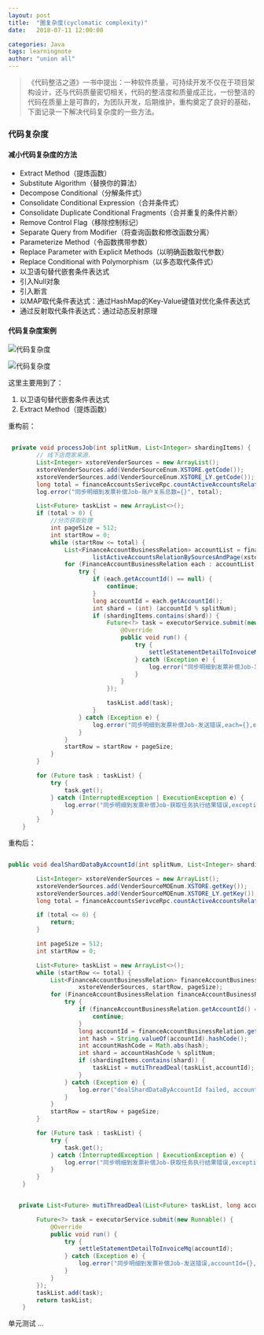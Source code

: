 ```yaml
---
layout: post
title:  "圈复杂度(cyclomatic complexity)"
date:   2018-07-11 12:00:00

categories: Java
tags: learningnote
author: "union all"
---
```


> 《代码整洁之道》一书中提出：一种软件质量，可持续开发不仅在于项目架构设计，还与代码质量密切相关，代码的整洁度和质量成正比，一份整洁的代码在质量上是可靠的，为团队开发，后期维护，重构奠定了良好的基础， 下面记录一下解决代码复杂度的一些方法。

### **代码复杂度**

#### **减小代码复杂度的方法**

- Extract Method（提炼函数）
- Substitute Algorithm（替换你的算法）
- Decompose Conditional（分解条件式）
- Consolidate Conditional Expression（合并条件式）
- Consolidate Duplicate Conditional Fragments（合并重复的条件片断）
- Remove Control Flag（移除控制标记）
- Separate Query from Modifier（将查询函数和修改函数分离）
- Parameterize Method（令函数携带参数）
- Replace Parameter with Explicit Methods（以明确函数取代参数）
- Replace Conditional with Polymorphism（以多态取代条件式）
- 以卫语句替代嵌套条件表达式
- 引入Null对象
- 引入断言
- 以MAP取代条件表达式：通过HashMap的Key-Value键值对优化条件表达式
- 通过反射取代条件表达式：通过动态反射原理

#### **代码复杂度案例**

![代码复杂度](https://raw.githubusercontent.com/unionstars/unionstars.github.io/master/assets/images/pictures/2018-07-30-refactor/01-01.jpg)

![代码复杂度](https://raw.githubusercontent.com/unionstars/unionstars.github.io/master/assets/images/pictures/2018-07-30-refactor/01-02.png)

这里主要用到了：

 1. 以卫语句替代嵌套条件表达式
 2. Extract Method（提炼函数）

重构前：

```java

 private void processJob(int splitNum, List<Integer> shardingItems) {
        // 线下店商家来源.
        List<Integer> xstoreVenderSources = new ArrayList();
        xstoreVenderSources.add(VenderSourceEnum.XSTORE.getCode());
        xstoreVenderSources.add(VenderSourceEnum.XSTORE_LY.getCode());
        long total = financeAccountsSerivceRpc.countActiveAccountsRelationInSource(xstoreVenderSources);
        log.error("同步明细到发票补偿Job-账户关系总数={}", total);

        List<Future> taskList = new ArrayList<>();
        if (total > 0) {
            //分页获取处理
            int pageSize = 512;
            int startRow = 0;
            while (startRow <= total) {
                List<FinanceAccountBusinessRelation> accountList = financeAccountsSerivceRpc.
                        listActiveAccountsRelationBySourcesAndPage(xstoreVenderSources, startRow, pageSize);
                for (FinanceAccountBusinessRelation each : accountList) {
                    try {
                        if (each.getAccountId() == null) {
                            continue;
                        }
                        long accountId = each.getAccountId();
                        int shard = (int) (accountId % splitNum);
                        if (shardingItems.contains(shard)) {
                            Future<?> task = executorService.submit(new Runnable() {
                                @Override
                                public void run() {
                                    try {
                                        settleStatementDetailToInvoiceMq(accountId);
                                    } catch (Exception e) {
                                        log.error("同步明细到发票补偿Job-发送错误,accountId={},exception={}", accountId, e);
                                    }
                                }
                            });

                            taskList.add(task);
                        }
                    } catch (Exception e) {
                        log.error("同步明细到发票补偿Job-发送错误,each={},exception={}", each, e);
                    }
                }
                startRow = startRow + pageSize;
            }
        }

        for (Future task : taskList) {
            try {
                task.get();
            } catch (InterruptedException | ExecutionException e) {
                log.error("同步明细到发票补偿Job-获取任务执行结果错误,exception={}", e);
            }
        }
    }
```

重构后：

``` java

public void dealShardDataByAccountId(int splitNum, List<Integer> shardingItems) {

        List<Integer> xstoreVenderSources = new ArrayList();
        xstoreVenderSources.add(VenderSourceMOEnum.XSTORE.getKey());
        xstoreVenderSources.add(VenderSourceMOEnum.XSTORE_LY.getKey());
        long total = financeAccountsSerivceRpc.countActiveAccountsRelationInSource(xstoreVenderSources);

        if (total <= 0) {
            return;
        }

        int pageSize = 512;
        int startRow = 0;

        List<Future> taskList = new ArrayList<>();
        while (startRow <= total) {
            List<FinanceAccountBusinessRelation> financeAccountBusinessRelationList = financeAccountsSerivceRpc.listActiveAccountsRelationBySourcesAndPage(
                    xstoreVenderSources, startRow, pageSize);
            for (FinanceAccountBusinessRelation financeAccountBusinessRelation : financeAccountBusinessRelationList) {
                try {
                    if (financeAccountBusinessRelation.getAccountId() == null) {
                        continue;
                    }
                    long accountId = financeAccountBusinessRelation.getAccountId();
                    int hash = String.valueOf(accountId).hashCode();
                    int accountHashCode = Math.abs(hash);
                    int shard = accountHashCode % splitNum;
                    if (shardingItems.contains(shard)) {
                        taskList = mutiThreadDeal(taskList,accountId);
                    }
                } catch (Exception e) {
                    log.error("dealShardDataByAccountId failed, accountId is {}:",financeAccountBusinessRelation.getAccountId(), e);
                }
            }
            startRow = startRow + pageSize;
        }

        for (Future task : taskList) {
            try {
                task.get();
            } catch (InterruptedException | ExecutionException e) {
                log.error("同步明细到发票补偿Job-获取任务执行结果错误,exception={}", e);
            }
        }
    }
```

```java

   private List<Future> mutiThreadDeal(List<Future> taskList, long accountId) {

        Future<?> task = executorService.submit(new Runnable() {
            @Override
            public void run() {
                try {
                    settleStatementDetailToInvoiceMq(accountId);
                } catch (Exception e) {
                    log.error("同步明细到发票补偿Job-发送错误,accountId={},exception={}", accountId, e);
                }
            }
        });
        taskList.add(task);
        return taskList;
    }
```

单元测试
...
